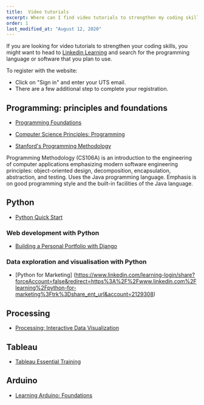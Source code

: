 ```yaml
---
title:  Video tutorials
excerpt: Where can I find video tutorials to strengthen my coding skills?
order: 1
last_modified_at: "August 12, 2020"
---
```


If you are looking for video tutorials to strengthen your coding skills, you might want to head to [Linkedin Learning](https://www.linkedin.com/learning) and search for the programming language or software that you plan to use.

To register with the website:

* Click on "Sign in" and enter your UTS email.
* There are a few additional step to complete your registration.

## Programming: principles and foundations

* [Programming Foundations](https://www.linkedin.com/learning-login/share?forceAccount=false&redirect=https%3A%2F%2Fwww.linkedin.com%2Flearning%2Fprogramming-foundations-fundamentals-3%3Ftrk%3Dshare_ent_url&account=2129308)

* [Computer Science Principles: Programming](https://www.linkedin.com/learning-login/share?forceAccount=false&redirect=https%3A%2F%2Fwww.linkedin.com%2Flearning%2Fcomputer-science-principles-programming%3Ftrk%3Dshare_ent_url&account=2129308)

* [Stanford's Programming Methodology](https://www.youtube.com/playlist?list=PL84A56BC7F4A1F852)

Programming Methodology (CS106A) is an introduction to the engineering of computer applications emphasizing modern software engineering principles: object-oriented design, decomposition, encapsulation, abstraction, and testing. Uses the Java programming language. Emphasis is on good programming style and the built-in facilities of the Java language.

## Python

* [Python Quick Start](https://www.linkedin.com/learning-login/share?forceAccount=false&redirect=https%3A%2F%2Fwww.linkedin.com%2Flearning%2Fpython-quick-start%3Ftrk%3Dshare_ent_url&account=2129308)

### Web development with Python

* [Building a Personal Portfolio with Django](https://www.linkedin.com/learning-login/share?forceAccount=false&redirect=https%3A%2F%2Fwww.linkedin.com%2Flearning%2Fbuilding-a-personal-portfolio-with-django%3Ftrk%3Dshare_ent_url&account=2129308)

### Data exploration and visualisation with Python

* [Python for Marketing] (https://www.linkedin.com/learning-login/share?forceAccount=false&redirect=https%3A%2F%2Fwww.linkedin.com%2Flearning%2Fpython-for-marketing%3Ftrk%3Dshare_ent_url&account=2129308)



## Processing

* [Processing: Interactive Data Visualization](https://www.linkedin.com/learning-login/share?forceAccount=false&redirect=https%3A%2F%2Fwww.linkedin.com%2Flearning%2Fprocessing-interactive-data-visualization%3Ftrk%3Dshare_ent_url&account=2129308)

## Tableau

* [Tableau Essential Training](https://www.linkedin.com/learning-login/share?forceAccount=false&redirect=https%3A%2F%2Fwww.linkedin.com%2Flearning%2Ftableau-essential-training-2%3Ftrk%3Dshare_ent_url&account=2129308)

## Arduino 

* [Learning Arduino: Foundations](https://www.linkedin.com/learning-login/share?forceAccount=false&redirect=https%3A%2F%2Fwww.linkedin.com%2Flearning%2Flearning-arduino-foundations-2%3Ftrk%3Dshare_ent_url&account=2129308)
